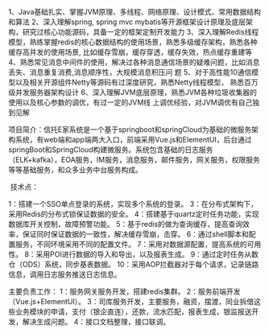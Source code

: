 1、Java基础扎实、掌握JVM原理、多线程、网络原理、设计模式、常用数据结构和算法
2、深入理解spring, spring mvc mybatis等开源框架设计原理及底层架构，研究过核心功能源码，具备一定的框架定制开发能力
3、深入理解Redis线程模型，熟练掌握redis的核心数据结构的使用场景，熟悉多级缓存架构，熟悉各种缓存高并发的使用场景,
比如缓存雪崩，缓存穿透，缓存失效，热点缓存重建等
4、熟悉常见消息中间件的使用，解决过各种消息通信场景的疑难问题，比如消息丢失、消息重复消费,消息顺序性，大规模消息积压问
题
5、对于高性能10通信模型以及相关开源组件Netty等源码有过深度研究，熟悉Netty线程模型， 熟悉百万级并发服务器架构设计
6、深入理解JVM底层原理，熟悉JVM各种垃圾收集器的使用以及核心参数的调优，有过一定的JVM线 上调优经验，对JVM调优有自己独
到见解



   项目简介：信托E家系统是一个基于springboot和springCloud为基础的微服务架构系统，有web端和app端两大入口，前端采用Vue.js和ElementUI，后台通过springBoot和SpringCloud构建微服务。系统包含基础的日志服务（ELK+kafka），EOA服务，IM服务，消息服务，邮件服务，网关服务，权限服务等等基础服务，和众多业务中台服务构成。

​	技术点：

1：搭建一个SSO单点登录的系统，实现多个系统的登录。
3：在分布式架构下，采用Redis的分布式锁保证数据的安全。
4：搭建基于quartz定时任务功能，实现数据库开关控制，故障预警功能。
5：基于redis的做为查询缓存，提高查询效率，保证同时保证数据的一致性，解决缓存雪崩，击穿。
6：通过shell脚本和配置服务，不同环境采用不同的配置文件。
7：采用对数据源配置，提高系统的可用性。
8：采用POI进行数据的导入和导出，以及报表生成。
9：通过定时任务从数仓（ODS）系统，同步基表数据。
10：采用AOP拦截器对于每个请求，记录链路信息，调用日志服务推送日志信息。

主要负责工作：
   1：服务网关服务开发，搭建redis集群。
   2：服务前端开发（Vue.js+ElementUI）。
   3：司库服务开发，主要服务，融资，摆渡，同业拆借这些业务模块的申请，支付（银企直连），还款，流水匹配，报表生成，银监报送开发，解决生成问题。
   4：接口文档整理，接口联调。